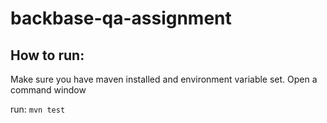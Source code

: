 # backbase-qa-assignment

## How to run:
Make sure you have maven installed and environment variable set.
Open a command window

run: `mvn test`


